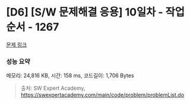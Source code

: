 # [D6] [S/W 문제해결 응용] 10일차 - 작업순서 - 1267 

[문제 링크](https://swexpertacademy.com/main/code/problem/problemDetail.do?contestProbId=AV18TrIqIwUCFAZN) 

### 성능 요약

메모리: 24,816 KB, 시간: 158 ms, 코드길이: 1,706 Bytes



> 출처: SW Expert Academy, https://swexpertacademy.com/main/code/problem/problemList.do